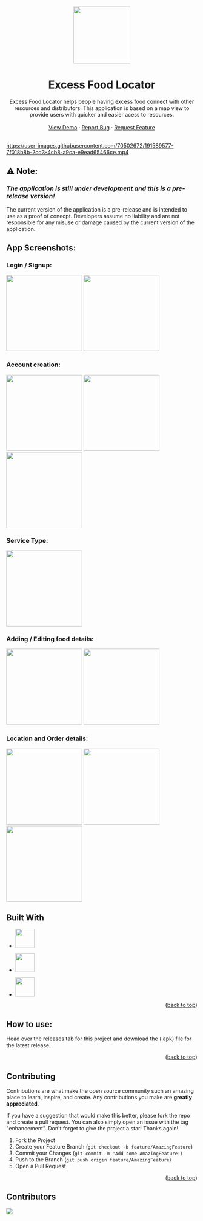 <a name="readme-top"></a>

<br />
<div align="center">
<img src="https://user-images.githubusercontent.com/78294692/191543806-a09b1360-acb8-4f2a-9ab4-5a9f85778025.jpg" width="150">
  <h1 align="center">Excess Food Locator</h1>

  <p align="center">
    Excess Food Locator helps people having excess food connect with other resources and distributors. This application is based on a map view to provide users with quicker and easier acess to resources.
    <br />
    <br />
    <a href="https://youtu.be/3QqH0R92WKA">View Demo</a>
    ·
    <a href="https://github.com/pranav-kale-01/excess-food-locator/issues">Report Bug</a>
    ·
    <a href="https://github.com/pranav-kale-01/excess-food-locator/issues">Request Feature</a>
    <br />
    <br />
  </p>
</div>

https://user-images.githubusercontent.com/70502672/191589577-7f018b8b-2cd3-4cb8-a9ca-e9ead65466ce.mp4

## ⚠ Note:

### *The application is still under development and this is a pre-release version!*

The current version of the application is a pre-release and is intended to use as a proof of conecpt. Developers assume no liability and are not responsible for any misuse or damage caused by the current version of the application.

## App Screenshots:

### Login / Signup:
<img src="https://user-images.githubusercontent.com/70502672/191471043-02695ba9-fa2a-4dbf-ac0b-fb64e7159a1b.jpeg" width="200">   <img src="https://user-images.githubusercontent.com/70502672/191471051-4d3095ea-af3e-4fa5-822c-ddfcffc26edf.jpeg" width="200">   

### Account creation:
<img src="https://user-images.githubusercontent.com/70502672/191471057-397f93c4-ff49-441d-901f-660b0b37e059.jpeg" width="200"> <img src="https://user-images.githubusercontent.com/70502672/191471082-e293482c-edc1-474e-b7ea-694b40103ad2.jpeg" width="200">  <img src="https://user-images.githubusercontent.com/70502672/191471065-3b973c68-c99d-4321-92b1-bfa9584151f3.jpeg" width="200"> 

### Service Type: 
<img src="https://user-images.githubusercontent.com/70502672/191471072-2391497d-9eb6-494f-a8a3-acc30e7c00ea.jpeg" width="200">  

### Adding / Editing food details:
<img src="https://user-images.githubusercontent.com/70502672/191471086-0c0b91de-9884-4d5a-8d3d-5c382a1298e0.jpeg" width="200">  <img src="https://user-images.githubusercontent.com/70502672/191471091-8a28e939-9eca-4d96-b8b4-35f233def876.jpeg" width="200">

### Location and Order details:
<img src="https://user-images.githubusercontent.com/70502672/191471018-79fea53d-edd8-42ec-82dc-b7f99c0ffad1.jpeg" width="200"> <img src="https://user-images.githubusercontent.com/70502672/191471035-2ff4b4e5-bb57-4efe-971d-c4d7316fb51d.jpeg" width="200"> <img src="https://user-images.githubusercontent.com/70502672/191471098-7205738b-a288-439b-8db2-a213c96f7026.jpeg" width="200">

## Built With

* <a href="https://flutter.dev" > <img src="https://user-images.githubusercontent.com/70502672/191479981-90008429-439c-42e3-b5e0-f9fff37c09aa.png" height="50"> </a>

* <a href="https://developers.google.com/maps" > <img src="https://user-images.githubusercontent.com/70502672/191480861-152b58c8-3824-4e5b-ba67-c64ef02413ec.png" height="50"> </a>

* <a href="https://firebase.google.com/" > <img src="https://user-images.githubusercontent.com/70502672/191481355-c9c9c148-2d75-4948-85e1-c8a4708d4036.png" height="50"> </a>



<p align="right">(<a href="#readme-top">back to top</a>)</p>

## How to use:

Head over the releases tab for this project and download the (.apk) file for the latest release.


<p align="right">(<a href="#readme-top">back to top</a>)</p>

## Contributing

Contributions are what make the open source community such an amazing place to learn, inspire, and create. Any contributions you make are **greatly appreciated**.

If you have a suggestion that would make this better, please fork the repo and create a pull request. You can also simply open an issue with the tag "enhancement".
Don't forget to give the project a star! Thanks again!

1. Fork the Project
2. Create your Feature Branch (`git checkout -b feature/AmazingFeature`)
3. Commit your Changes (`git commit -m 'Add some AmazingFeature'`)
4. Push to the Branch (`git push origin feature/AmazingFeature`)
5. Open a Pull Request

<p align="right">(<a href="#readme-top">back to top</a>)</p>


## Contributors 

<a href="https://github.com/<your-username>/Python/graphs/contributors">
  <img src="https://contrib.rocks/image?repo=pranav-kale-01/excess-food-locator"/>
</a>
